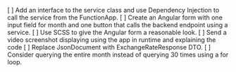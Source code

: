   [ ] Add an interface to the service class and use Dependency Injection to call the service from the FunctionApp.
  [ ] Create an Angular form with one input field for month and one button that calls the backend endpoint using a service.
  [ ] Use SCSS to give the Angular form a reasonable look.
  [ ] Send a video screenshot displaying using the app in runtime and explaining the code
  [ ] Replace JsonDocument with ExchangeRateResponse DTO. 
  [ ] Consider querying the entire month instead of querying 30 times using a for loop.

